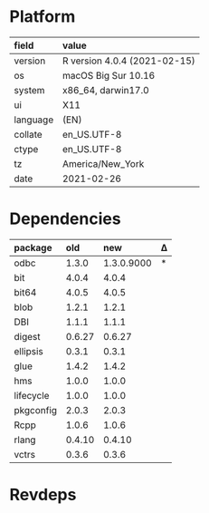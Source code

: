 # Platform

|field    |value                        |
|:--------|:----------------------------|
|version  |R version 4.0.4 (2021-02-15) |
|os       |macOS Big Sur 10.16          |
|system   |x86_64, darwin17.0           |
|ui       |X11                          |
|language |(EN)                         |
|collate  |en_US.UTF-8                  |
|ctype    |en_US.UTF-8                  |
|tz       |America/New_York             |
|date     |2021-02-26                   |

# Dependencies

|package   |old    |new        |Δ  |
|:---------|:------|:----------|:--|
|odbc      |1.3.0  |1.3.0.9000 |*  |
|bit       |4.0.4  |4.0.4      |   |
|bit64     |4.0.5  |4.0.5      |   |
|blob      |1.2.1  |1.2.1      |   |
|DBI       |1.1.1  |1.1.1      |   |
|digest    |0.6.27 |0.6.27     |   |
|ellipsis  |0.3.1  |0.3.1      |   |
|glue      |1.4.2  |1.4.2      |   |
|hms       |1.0.0  |1.0.0      |   |
|lifecycle |1.0.0  |1.0.0      |   |
|pkgconfig |2.0.3  |2.0.3      |   |
|Rcpp      |1.0.6  |1.0.6      |   |
|rlang     |0.4.10 |0.4.10     |   |
|vctrs     |0.3.6  |0.3.6      |   |

# Revdeps

